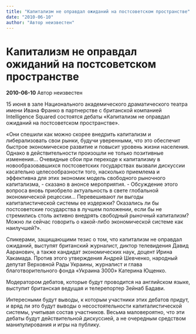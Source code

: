 ```yaml
---
title: "Капитализм не оправдал ожиданий на постсоветском пространстве"
date: "2010-06-10"
author: "Автор неизвестен"
---
```


# Капитализм не оправдал ожиданий на постсоветском пространстве

**2010-06-10** Автор неизвестен

15 июня в зале Национального академического драматического театра имени Ивана Франко в партнерстве с британской компанией Intelligence Squared состоятся дебаты «Капитализм не оправдал ожиданий на постсоветском пространстве».

«Они спешили как можно скорее внедрить капитализм и либерализовать свои рынки, будучи уверенными, что это обеспечит быстрое экономическое развитие и повысит уровень жизни населения. Однако в действительности произошли не только позитивные изменения... Очевидные сбои при переходе к капитализму в новообразовавшихся постсоветских государствах вызвали дискуссии касательно целесообразности того, насколько приемлема и эффективна для этих экономик модель свободного рыночного капитализма, - сказано в анонсе мероприятия. - Обсуждение этого вопроса вновь приобрело актуальность в свете глобальной экономической рецессии... Перевешивают ли выгоды капиталистической системы ее издержки? Оказались ли бы постсоветские государства в лучшем положении, если бы не стремились столь активно внедрять свободный рыночный капитализм? Можно ли сейчас говорить о какой-либо экономической системе как наилучшей?».

Спикерами, защищающими тезис о том, что капитализм не оправдал ожиданий, выступят британский журналист, диктор телевидения Давид Ааранович, а также кандидат экономических наук, доцент Ирина Хакамада. Против этого утверждения Андрей Шевченко, народный депутат Верховной Рады Украины, журналист и глава благотворительного фонда «Украина 3000» Катерина Ющенко.

Модератором дебатов, которые будут проводится на английском языке, выступит британская ведущая и телерепортер Зейнаб Бадави.

Интересными будут выводы, к которым участники этих дебатов придут, и вряд ли это будут выводы о несостоятельности капиталистической системы, учитывая состав участников. Весьма маловероятно, что эти дебаты будут действительной дискуссией, а не очередным средством манипулирования и игры на публику.